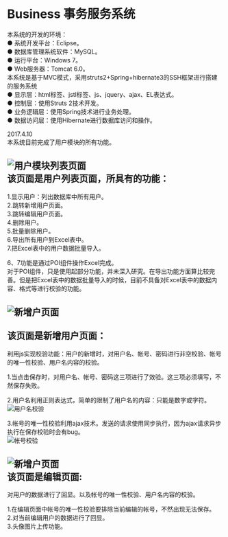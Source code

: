 # Business 事务服务系统


本系统的开发的环境：<br/>
●	系统开发平台：Eclipse。<br/>
●	数据库管理系统软件：MySQL。<br/>
●	运行平台：Windows 7。<br/>
●	Web服务器：Tomcat 6.0。<br/>
本系统是基于MVC模式，采用struts2+Spring+hibernate3的SSH框架进行搭建的服务系统<br/>
●	显示层：html标签、jstl标签、js、jquery、ajax、EL表达式。<br/>
●	控制层：使用Struts 2技术开发。<br/>
●	业务逻辑层：使用Spring技术进行业务处理。<br/>
●	数据访问层：使用Hibernate进行数据库访问和操作。<br/>


2017.4.10<br/>
本系统目前完成了用户模块的所有功能。<br/>


![用户模块列表页面](https://github.com/385937224/Tax/raw/master/imges4md/1123123.png)<br/>
该页面是用户列表页面，所具有的功能：<br/>
------------------------------------------
1.显示用户：列出数据库中所有用户。<br/>
2.跳转新增用户页面。<br/>
3.跳转编辑用户页面。<br/>
4.删除用户。<br/>
5.批量删除用户。<br/>
6.导出所有用户到Excel表中。<br/>
7.把Excel表中的用户数据批量导入。<br/>

6、7功能是通过POI组件操作Excel完成。<br/>
对于POI组件，只是使用起部分功能，并未深入研究。在导出功能方面算比较完善。但是把Excel表中的数据批量导入的时候，目前不具备对Excel表中的数据内容、格式等进行校验的功能。

	
![新增户页面](https://github.com/385937224/Tax/raw/master/imges4md/1.png)<br/>	
该页面是新增用户页面：<br/>
---------------------------------
利用js实现校验功能：用户的新增时，对用户名、帐号、密码进行非空校验、帐号的唯一性校验、用户名内容的校验。<br/>

1.当点击保存时，对用户名、帐号、密码这三项进行了效验。这三项必须填写，不然保存失败。<br/>

2.用户名利用正则表达式，简单的限制了用户名的内容：只能是数字或字符。<br/>
![用户名校验](https://github.com/385937224/Tax/raw/master/imges4md/2.png)<br/>

3.帐号的唯一性校验利用ajax技术。发送的请求使用同步执行，因为ajax请求异步执行在保存校验时会有bug。<br/>
![帐号校验](https://github.com/385937224/Tax/raw/master/imges4md/3.png)<br/>


![新增户页面](https://github.com/385937224/Tax/raw/master/imges4md/4.png)<br/>
该页面是编辑页面:<br/>
-----------------------------------------
对用户的数据进行了回显。以及帐号的唯一性校验、用户名内容的校验。<br/>

1.在编辑页面中帐号的唯一性校验要排除当前编辑的帐号，不然出现无法保存。<br/>
2.对当前编辑用户的数据进行了回显。<br/>
3.头像图片上传功能。<br/>
	
	
